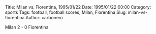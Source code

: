 Title: Milan vs. Fiorentina, 1995/01/22
Date: 1995/01/22 00:00
Category: sports
Tags: football, football scores, Milan, Fiorentina
Slug: milan-vs-fiorentina
Author: carbonero


Milan 2 - 0 Fiorentina
